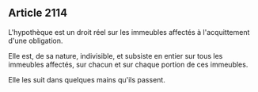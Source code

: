 Article 2114
----
L'hypothèque est un droit réel sur les immeubles affectés à l'acquittement d'une
obligation.

Elle est, de sa nature, indivisible, et subsiste en entier sur tous les
immeubles affectés, sur chacun et sur chaque portion de ces immeubles.

Elle les suit dans quelques mains qu'ils passent.
